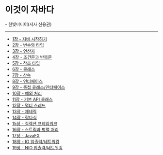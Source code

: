 <h1>이것이 자바다</h1>
- 한빛미디어(저자 신용권)

<hr>

<ul>
  <li><a href="#">1장  - 자바 시작하기</a></li>
  <li><a href="#">2장  - 변수와 타입</a></li>
  <li><a href="#">3장  - 연산자</a></li>
  <li><a href="#">4장  - 조건문과 반복문</a></li>
  <li><a href="#">5장  - 참조 타입</a></li>
  <li><a href="#">6장  - 클래스</a></li>
  <li><a href="#">7장  - 상속</a></li>
  <li><a href="#">8장  - 인터페이스</a></li>
  <li><a href="#">9장  - 중첩 클래스/인터페이스</a></li>
  <li><a href="#">10장 - 예외 처리</a></li>
  <li><a href="#">11장 - 기본 API 클래스</a></li>
  <li><a href="#">12장 - 멀티 스레드</a></li>
  <li><a href="#">13장 - 제네릭</a></li>
  <li><a href="#">14장 - 람다식</a></li>
  <li><a href="#">15장 - 컬렉션 프레임워크</a></li>
  <li><a href="#">16장 - 스트림과 병렬 처리</a></li>
  <li><a href="#">17장 - JavaFX</a></li>
  <li><a href="#">18장 - IO 입출력/네트워킹</a></li>
  <li><a href="#">19장 - NIO 입출력/네트워킹</a></li>
</ul>
